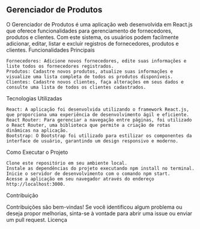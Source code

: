 ## Gerenciador de Produtos

O Gerenciador de Produtos é uma aplicação web desenvolvida em React.js que oferece funcionalidades para gerenciamento de fornecedores, produtos e clientes. Com este sistema, os usuários podem facilmente adicionar, editar, listar e excluir registros de fornecedores, produtos e clientes.
Funcionalidades Principais

    Fornecedores: Adicione novos fornecedores, edite suas informações e liste todos os fornecedores registrados.
    Produtos: Cadastre novos produtos, atualize suas informações e visualize uma lista completa de todos os produtos disponíveis.
    Clientes: Cadastre novos clientes, faça alterações em seus dados e consulte uma lista de todos os clientes cadastrados.

Tecnologias Utilizadas

    React: A aplicação foi desenvolvida utilizando o framework React.js, que proporciona uma experiência de desenvolvimento ágil e eficiente.
    React Router: Para gerenciar a navegação entre páginas, foi utilizado o React Router, uma biblioteca que permite a criação de rotas dinâmicas na aplicação.
    Bootstrap: O Bootstrap foi utilizado para estilizar os componentes da interface de usuário, garantindo um design responsivo e moderno.

Como Executar o Projeto

    Clone este repositório em seu ambiente local.
    Instale as dependências do projeto executando npm install no terminal.
    Inicie o servidor de desenvolvimento com o comando npm start.
    Acesse a aplicação em seu navegador através do endereço http://localhost:3000.

Contribuição

Contribuições são bem-vindas! Se você identificou algum problema ou deseja propor melhorias, sinta-se à vontade para abrir uma issue ou enviar um pull request.
Licença

